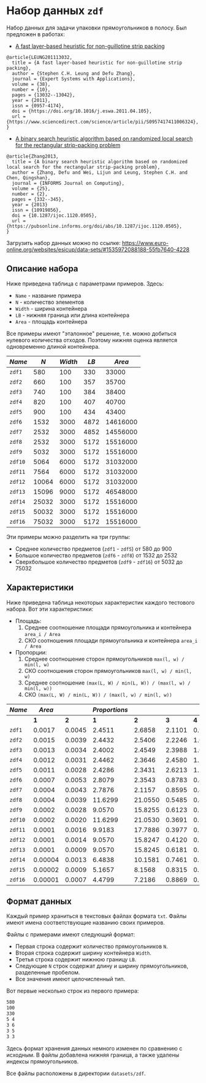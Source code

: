 # Набор данных `zdf`

Набор данных для задачи упаковки прямоугольников в полосу.
Был предложен в работах:

- [A fast layer-based heuristic for non-guillotine strip packing](https://www.sciencedirect.com/science/article/pii/S0957417411006324)

```
@article{LEUNG201113032,
  title = {A fast layer-based heuristic for non-guillotine strip packing},
  author = {Stephen C.H. Leung and Defu Zhang},
  journal = {Expert Systems with Applications},
  volume = {38},
  number = {10},
  pages = {13032--13042},
  year = {2011},
  issn = {0957-4174},
  doi = {https://doi.org/10.1016/j.eswa.2011.04.105},
  url = {https://www.sciencedirect.com/science/article/pii/S0957417411006324},
}
```

- [A binary search heuristic algorithm based on randomized local search for the rectangular strip-packing problem](https://pubsonline.informs.org/doi/abs/10.1287/ijoc.1120.0505)

```
@article{Zhang2013,
  title = {A binary search heuristic algorithm based on randomized local search for the rectangular strip-packing problem},
  author = {Zhang, Defu and Wei, Lijun and Leung, Stephen C.H. and Chen, Qingshan},
  journal = {INFORMS Journal on Computing},
  volume = {25},
  number = {2},
  pages = {332--345},
  year = {2013}
  issn = {10919856},
  doi = {10.1287/ijoc.1120.0505},
  url = {https://pubsonline.informs.org/doi/abs/10.1287/ijoc.1120.0505},
}
```

Загрузить набор данных можно по ссылке: 
https://www.euro-online.org/websites/esicup/data-sets/#1535972088188-55fb7640-4228

## Описание набора

Ниже приведена таблица с параметрами примеров. Здесь:
- `Name` - название примера
- `N` - количество элементов
- `Width` - ширина контейнера
- `LB` - нижняя граница или длина контейнера
- `Area` - площадь контейнера

Все примеры имеют "эталонное" решение, т.е. можно добиться нулевого
количества отходов. Поэтому нижняя оценка является одновременно длиной
контейнера.

| *Name*  | *N*   | *Width* | *LB* | *Area*   |
|---------|-------|---------|------|----------|
| `zdf1`  | 580   | 100     | 330  | 33000    |
| `zdf2`  | 660   | 100     | 357  | 35700    |
| `zdf3`  | 740   | 100     | 384  | 38400    |
| `zdf4`  | 820   | 100     | 407  | 40700    |
| `zdf5`  | 900   | 100     | 434  | 43400    |
| `zdf6`  | 1532  | 3000    | 4872 | 14616000 |
| `zdf7`  | 2532  | 3000    | 4852 | 14556000 |
| `zdf8`  | 2532  | 3000    | 5172 | 15516000 |
| `zdf9`  | 5032  | 3000    | 5172 | 15516000 |
| `zdf10` | 5064  | 6000    | 5172 | 31032000 |
| `zdf11` | 7564  | 6000    | 5172 | 31032000 |
| `zdf12` | 10064 | 6000    | 5172 | 31032000 |
| `zdf13` | 15096 | 9000    | 5172 | 46548000 |
| `zdf14` | 25032 | 3000    | 5172 | 15516000 |
| `zdf15` | 50032 | 3000    | 5172 | 15516000 |
| `zdf16` | 75032 | 3000    | 5172 | 15516000 |

Эти примеры можно разделить на три группы:
- Среднее количество предметов (`zdf1` - `zdf5`) от 580 до 900
- Большое количество предметов (`zdf6` - `zdf8`) от 1532 до 2532
- Сверхбольшое количество предметов (`zdf9` - `zdf16`) от 5032 до 75032

## Характеристики

Ниже приведена таблица некоторых характеристик каждого тестового набора.
Вот эти характеристики:
- Площадь:
  1) Среднее соотношение площади прямоугольника и контейнера `area_i / Area`
  2) СКО соотношения площади прямоугольника и контейнера `area_i / Area`
- Пропорции:
  1) Среднее соотношение сторон прямоугольников `max(l, w) / min(l, w)`
  2) СКО соотношения сторон прямоугольников `max(l, w) / min(l, w)`
  3) Среднее соотношение `(max(L, W) / min(L, W)) / (max(l, w) / min(l, w))`
  4) СКО `(max(L, W) / min(L, W)) / (max(l, w) / min(l, w))`

| *Name*  | *Area*  |        | *Proportions* |   |        |        |
|---------|---------|--------|---------|---------|--------|--------|
|         | **1**   | **2**  | **1**   | **2**   | **3**  | **4**  |
| `zdf1`  | 0.0017  | 0.0045 | 2.4511  | 2.6858  | 2.1101 | 0.9437 |
| `zdf2`  | 0.0015  | 0.0039 | 2.4432  | 2.5406  | 2.2246 | 1.0105 |
| `zdf3`  | 0.0013  | 0.0034 | 2.4002  | 2.4549  | 2.3988 | 1.0729 |
| `zdf4`  | 0.0012  | 0.0031 | 2.4462  | 2.3646  | 2.4580 | 1.1330 |
| `zdf5`  | 0.0011  | 0.0028 | 2.4286  | 2.3431  | 2.6213 | 1.1937 |
| `zdf6`  | 0.0007  | 0.0053 | 2.8079  | 2.3543  | 0.8783 | 0.4341 |
| `zdf7`  | 0.0004  | 0.0043 | 2.7876  | 2.1157  | 0.8595 | 0.4446 |
| `zdf8`  | 0.0004  | 0.0039 | 11.6299 | 21.0550 | 0.5485 | 0.4709 |
| `zdf9`  | 0.0002  | 0.0028 | 9.0570  | 15.8255 | 0.6123 | 0.5033 |
| `zdf10` | 0.0002  | 0.0020 | 11.6299 | 21.0530 | 0.3691 | 0.3169 |
| `zdf11` | 0.0001  | 0.0016 | 9.9183  | 17.7886 | 0.3977 | 0.3321 |
| `zdf12` | 0.0001  | 0.0014 | 9.0570  | 15.8247 | 0.4120 | 0.3386 |
| `zdf13` | 0.0001  | 0.0009 | 9.0570  | 15.8245 | 0.6181 | 0.5079 |
| `zdf14` | 0.00004 | 0.0013 | 6.4838  | 10.1581 | 0.7461 | 0.5653 |
| `zdf15` | 0.00002 | 0.0009 | 5.1657  | 8.1568  | 0.8315 | 0.5813 |
| `zdf16` | 0.00001 | 0.0007 | 4.4799  | 7.2186  | 0.8869 | 0.5848 |

## Формат данных

Каждый пример храниться в текстовых файлах формата `txt`. Файлы имеют
имена соответствующие названию своих примеров.

Файлы с примерами имеют следующий формат:
- Первая строка содержит количество прямоугольников `N`.
- Вторая строка содержит ширину контейнера `Width`.
- Третья строка содержит нижнюю границу `LB`.
- Следующие `N` строк содержат длину и ширину прямоугольников,
разделенные пробелом.
- Все значения имеют целочисленный тип.

Вот первые несколько строк из первого примера:

```txt
580
100
330
5 4
3 6
3 5
3 3
```

Здесь формат хранения данных немного изменен по сравнению с исходным.
В файлы добавлена нижняя граница, а также удалены индексы
прямоугольников.

Все файлы расположены в директории `datasets/zdf`.
